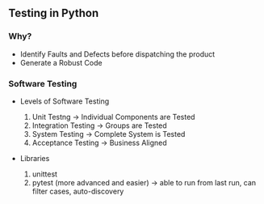 ## Testing in Python

### Why?
* Identify Faults and Defects before dispatching the product
* Generate a Robust Code


### Software Testing

* Levels of Software Testing 
    1) Unit Testng -> Individual Components are Tested
    2) Integration Testing -> Groups are Tested
    3) System Testing -> Complete System is Tested
    4) Acceptance Testing -> Business Aligned

* Libraries
    1) unittest
    2) pytest (more advanced and easier) -> able to run from last run, can filter cases, auto-discovery
